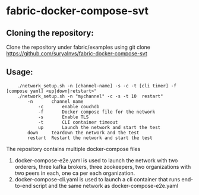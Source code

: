 # fabric-docker-compose-svt
## Cloning the repository:
Clone the repository under fabric/examples using git clone https://github.com/suryalnvs/fabric-docker-compose-svt

## Usage:
```
	./network_setup.sh -n [channel-name] -s -c -t [cli timer] -f [compose yaml] <up|down|retstart>"
	./network_setup.sh -n "mychannel" -c -s -t 10  restart"
	    -n       channel name
			-c       enable couchdb
			-f       Docker compose file for the network
			-s       Enable TLS
			-t       CLI container timeout
			up       Launch the network and start the test
  		down     teardown the network and the test
	  	restart  Restart the network and start the test
```

The repository contains multiple docker-compose files
1) docker-compose-e2e.yaml is used to launch the network with two orderers, three kafka brokers, three zookeepers, two organizations with two peers in each, one ca per each organization.
2) docker-compose-cli.yaml is used to launch a cli container that runs end-to-end script and the same network as docker-compose-e2e.yaml 
